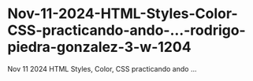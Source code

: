 # Nov-11-2024-HTML-Styles-Color-CSS-practicando-ando-...-rodrigo-piedra-gonzalez-3-w-1204
Nov 11 2024 HTML Styles, Color, CSS  practicando ando ... 
